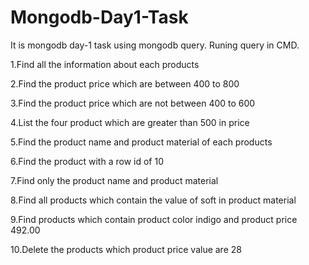 # Mongodb-Day1-Task
It is mongodb day-1 task using mongodb query. Runing query in CMD.

1.Find all the information about each products

2.Find the product price which are between 400 to 800

3.Find the product price which are not between 400 to 600

4.List the four product which are greater than 500 in price 

5.Find the product name and product material of each products

6.Find the product with a row id of 10

7.Find only the product name and product material

8.Find all products which contain the value of soft in product material 

9.Find products which contain product color indigo  and product price 492.00

10.Delete the products which product price value are 28
